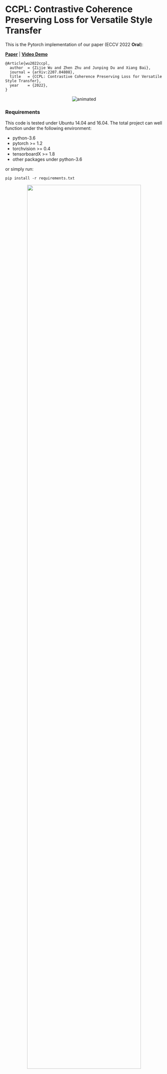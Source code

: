 # CCPL: Contrastive Coherence Preserving Loss for Versatile Style Transfer

This is the Pytorch implementation of our paper (ECCV 2022 **Oral**):

[**Paper**](https://arxiv.org/abs/2207.04808) | [**Video Demo**](https://youtu.be/c2NNNtDAoys) 

```
@Article{wu2022ccpl,
  author  = {Zijie Wu and Zhen Zhu and Junping Du and Xiang Bai},
  journal = {arXiv:2207.04808},
  title   = {CCPL: Contrastive Coherence Preserving Loss for Versatile Style Transfer},
  year    = {2022},
}
```

<p align="center">
  <img src="https://user-images.githubusercontent.com/108389661/176405561-8a5153dc-6c70-4f34-9113-850bb4705266.gif" alt="animated" />
</p>


### Requirements

This code is tested under Ubuntu 14.04 and 16.04. The total project can well function under the following environment: 

* python-3.6 
* pytorch >= 1.2
* torchvision >= 0.4
* tensorboardX >= 1.8
* other packages under python-3.6

or simply run: 
```
pip install -r requirements.txt
```


<div align=center>
<img src="https://github.com/JarrentWu1031/CCPL/blob/main/images/Fig.%203.jpg" width=85%>
</div>


### Preparations

Download [vgg_normalized.pth](https://drive.google.com/file/d/1EpkBA2K2eYILDSyPTt0fztz59UjAIpZU/view?usp=sharing) and put them under `models/`. Download [COCO2014 dataset](http://images.cocodataset.org/zips/train2014.zip) (content dataset) and [Wikiart dataset](https://www.kaggle.com/c/painter-by-numbers) (style dataset)
  
### Train

To train a model, use command like: 
<br>
```
python train.py --content_dir <content_dir> --style_dir <style_dir> --log_dir <where to place logs> --save_dir <where to place the trained model> --training_mode <artistic or photo-realistic> --gpu <specify a gpu>
```

### Test

To test a model, use commands like 
<br>
```
python test.py --content input/content/lenna.jpg --style input/style/in2.jpg --decoder <decoder_dir> --SCT <SCT_dir> --testing_mode <artistic or photo-realistic>
python test_video_frame.py --content_dir <video frames dir> --style_path input/style/in2.jpg --decoder <decoder_dir> --SCT <SCT_dir> --testing_mode <artistic or photo-realistic> 
```


For more details and parameters, please refer to --help option.

### Pre-trained Models

To use the pre-trained models, please download here [pre-trained models](https://drive.google.com/drive/folders/1XxhpzFqCVvboIyXKLfb2ocJZabPYu3pi?usp=sharing) and specify them during training (These pre-trained models are trained under pytorch-1.9.1 and torchvision-0.10.1)

### Acknowledgments

The code is based on project [AdaIN](https://github.com/naoto0804/pytorch-AdaIN) and [CUT](https://github.com/taesungp/contrastive-unpaired-translation). We sincerely thank them for their great work.
